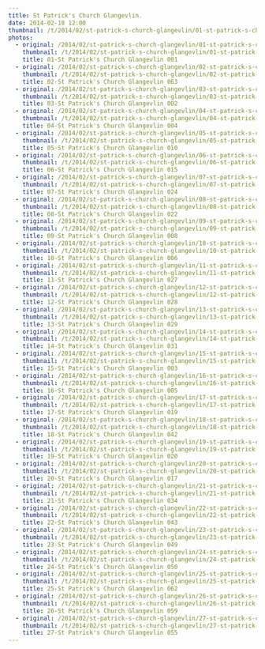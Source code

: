 ```yaml
---
title: St Patrick's Church Glangevlin.
date: 2014-02-18 12:00
thumbnail: /t/2014/02/st-patrick-s-church-glangevlin/01-st-patrick-s-church-glangevlin-001.jpg
photos:
  - original: /2014/02/st-patrick-s-church-glangevlin/01-st-patrick-s-church-glangevlin-001.jpg
    thumbnail: /t/2014/02/st-patrick-s-church-glangevlin/01-st-patrick-s-church-glangevlin-001.jpg
    title: 01-St Patrick's Church Glangevlin 001
  - original: /2014/02/st-patrick-s-church-glangevlin/02-st-patrick-s-church-glangevlin-063.jpg
    thumbnail: /t/2014/02/st-patrick-s-church-glangevlin/02-st-patrick-s-church-glangevlin-063.jpg
    title: 02-St Patrick's Church Glangevlin 063
  - original: /2014/02/st-patrick-s-church-glangevlin/03-st-patrick-s-church-glangevlin-002.jpg
    thumbnail: /t/2014/02/st-patrick-s-church-glangevlin/03-st-patrick-s-church-glangevlin-002.jpg
    title: 03-St Patrick's Church Glangevlin 002
  - original: /2014/02/st-patrick-s-church-glangevlin/04-st-patrick-s-church-glangevlin-004.jpg
    thumbnail: /t/2014/02/st-patrick-s-church-glangevlin/04-st-patrick-s-church-glangevlin-004.jpg
    title: 04-St Patrick's Church Glangevlin 004
  - original: /2014/02/st-patrick-s-church-glangevlin/05-st-patrick-s-church-glangevlin-010.jpg
    thumbnail: /t/2014/02/st-patrick-s-church-glangevlin/05-st-patrick-s-church-glangevlin-010.jpg
    title: 05-St Patrick's Church Glangevlin 010
  - original: /2014/02/st-patrick-s-church-glangevlin/06-st-patrick-s-church-glangevlin-015.jpg
    thumbnail: /t/2014/02/st-patrick-s-church-glangevlin/06-st-patrick-s-church-glangevlin-015.jpg
    title: 06-St Patrick's Church Glangevlin 015
  - original: /2014/02/st-patrick-s-church-glangevlin/07-st-patrick-s-church-glangevlin-024.jpg
    thumbnail: /t/2014/02/st-patrick-s-church-glangevlin/07-st-patrick-s-church-glangevlin-024.jpg
    title: 07-St Patrick's Church Glangevlin 024
  - original: /2014/02/st-patrick-s-church-glangevlin/08-st-patrick-s-church-glangevlin-022.jpg
    thumbnail: /t/2014/02/st-patrick-s-church-glangevlin/08-st-patrick-s-church-glangevlin-022.jpg
    title: 08-St Patrick's Church Glangevlin 022
  - original: /2014/02/st-patrick-s-church-glangevlin/09-st-patrick-s-church-glangevlin-008.jpg
    thumbnail: /t/2014/02/st-patrick-s-church-glangevlin/09-st-patrick-s-church-glangevlin-008.jpg
    title: 09-St Patrick's Church Glangevlin 008
  - original: /2014/02/st-patrick-s-church-glangevlin/10-st-patrick-s-church-glangevlin-006.jpg
    thumbnail: /t/2014/02/st-patrick-s-church-glangevlin/10-st-patrick-s-church-glangevlin-006.jpg
    title: 10-St Patrick's Church Glangevlin 006
  - original: /2014/02/st-patrick-s-church-glangevlin/11-st-patrick-s-church-glangevlin-027.jpg
    thumbnail: /t/2014/02/st-patrick-s-church-glangevlin/11-st-patrick-s-church-glangevlin-027.jpg
    title: 11-St Patrick's Church Glangevlin 027
  - original: /2014/02/st-patrick-s-church-glangevlin/12-st-patrick-s-church-glangevlin-028.jpg
    thumbnail: /t/2014/02/st-patrick-s-church-glangevlin/12-st-patrick-s-church-glangevlin-028.jpg
    title: 12-St Patrick's Church Glangevlin 028
  - original: /2014/02/st-patrick-s-church-glangevlin/13-st-patrick-s-church-glangevlin-029.jpg
    thumbnail: /t/2014/02/st-patrick-s-church-glangevlin/13-st-patrick-s-church-glangevlin-029.jpg
    title: 13-St Patrick's Church Glangevlin 029
  - original: /2014/02/st-patrick-s-church-glangevlin/14-st-patrick-s-church-glangevlin-031.jpg
    thumbnail: /t/2014/02/st-patrick-s-church-glangevlin/14-st-patrick-s-church-glangevlin-031.jpg
    title: 14-St Patrick's Church Glangevlin 031
  - original: /2014/02/st-patrick-s-church-glangevlin/15-st-patrick-s-church-glangevlin-003.jpg
    thumbnail: /t/2014/02/st-patrick-s-church-glangevlin/15-st-patrick-s-church-glangevlin-003.jpg
    title: 15-St Patrick's Church Glangevlin 003
  - original: /2014/02/st-patrick-s-church-glangevlin/16-st-patrick-s-church-glangevlin-005.jpg
    thumbnail: /t/2014/02/st-patrick-s-church-glangevlin/16-st-patrick-s-church-glangevlin-005.jpg
    title: 16-St Patrick's Church Glangevlin 005
  - original: /2014/02/st-patrick-s-church-glangevlin/17-st-patrick-s-church-glangevlin-019.jpg
    thumbnail: /t/2014/02/st-patrick-s-church-glangevlin/17-st-patrick-s-church-glangevlin-019.jpg
    title: 17-St Patrick's Church Glangevlin 019
  - original: /2014/02/st-patrick-s-church-glangevlin/18-st-patrick-s-church-glangevlin-042.jpg
    thumbnail: /t/2014/02/st-patrick-s-church-glangevlin/18-st-patrick-s-church-glangevlin-042.jpg
    title: 18-St Patrick's Church Glangevlin 042
  - original: /2014/02/st-patrick-s-church-glangevlin/19-st-patrick-s-church-glangevlin-020.jpg
    thumbnail: /t/2014/02/st-patrick-s-church-glangevlin/19-st-patrick-s-church-glangevlin-020.jpg
    title: 19-St Patrick's Church Glangevlin 020
  - original: /2014/02/st-patrick-s-church-glangevlin/20-st-patrick-s-church-glangevlin-017.jpg
    thumbnail: /t/2014/02/st-patrick-s-church-glangevlin/20-st-patrick-s-church-glangevlin-017.jpg
    title: 20-St Patrick's Church Glangevlin 017
  - original: /2014/02/st-patrick-s-church-glangevlin/21-st-patrick-s-church-glangevlin-034.jpg
    thumbnail: /t/2014/02/st-patrick-s-church-glangevlin/21-st-patrick-s-church-glangevlin-034.jpg
    title: 21-St Patrick's Church Glangevlin 034
  - original: /2014/02/st-patrick-s-church-glangevlin/22-st-patrick-s-church-glangevlin-043.jpg
    thumbnail: /t/2014/02/st-patrick-s-church-glangevlin/22-st-patrick-s-church-glangevlin-043.jpg
    title: 22-St Patrick's Church Glangevlin 043
  - original: /2014/02/st-patrick-s-church-glangevlin/23-st-patrick-s-church-glangevlin-049.jpg
    thumbnail: /t/2014/02/st-patrick-s-church-glangevlin/23-st-patrick-s-church-glangevlin-049.jpg
    title: 23-St Patrick's Church Glangevlin 049
  - original: /2014/02/st-patrick-s-church-glangevlin/24-st-patrick-s-church-glangevlin-050.jpg
    thumbnail: /t/2014/02/st-patrick-s-church-glangevlin/24-st-patrick-s-church-glangevlin-050.jpg
    title: 24-St Patrick's Church Glangevlin 050
  - original: /2014/02/st-patrick-s-church-glangevlin/25-st-patrick-s-church-glangevlin-062.jpg
    thumbnail: /t/2014/02/st-patrick-s-church-glangevlin/25-st-patrick-s-church-glangevlin-062.jpg
    title: 25-St Patrick's Church Glangevlin 062
  - original: /2014/02/st-patrick-s-church-glangevlin/26-st-patrick-s-church-glangevlin-059.jpg
    thumbnail: /t/2014/02/st-patrick-s-church-glangevlin/26-st-patrick-s-church-glangevlin-059.jpg
    title: 26-St Patrick's Church Glangevlin 059
  - original: /2014/02/st-patrick-s-church-glangevlin/27-st-patrick-s-church-glangevlin-055.jpg
    thumbnail: /t/2014/02/st-patrick-s-church-glangevlin/27-st-patrick-s-church-glangevlin-055.jpg
    title: 27-St Patrick's Church Glangevlin 055
---
```

